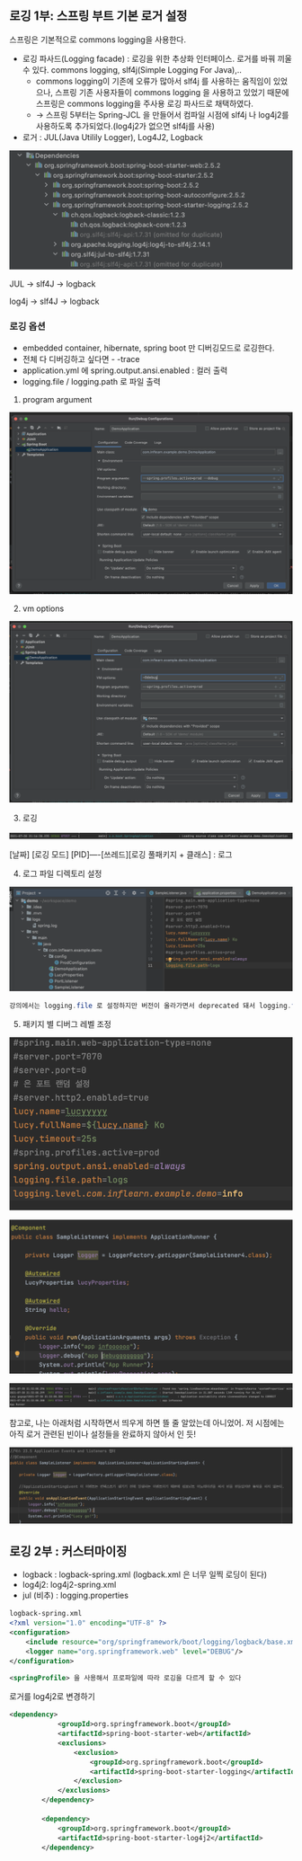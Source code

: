 ## 로깅 1부: 스프링 부트 기본 로거 설정

스프링은 기본적으로 commons logging을 사용한다.

- 로깅 파사드(Logging facade) : 로깅을 위한 추상화 인터페이스. 로거를 바꿔 끼울 수 있다. commons logging, slf4j(Simple Logging For Java),..
    - commons logging이 기존에 오류가 많아서 slf4j 를 사용하는 움직임이 있었으나, 스프링 기존 사용자들이 commons logging 을 사용하고 있었기 때문에 스프링은 commons logging을 주사용 로깅 파사드로 채택하였다.
    - → 스프링 5부터는 Spring-JCL 을 만들어서 컴파일 시점에 slf4j 나 log4j2를 사용하도록 추가되었다.(log4j2가 없으면 slf4j를 사용)
- 로거 : JUL(Java Utilily Logger), Log4J2, Logback

![로거이미지1](https://github.com/goyanglee/spring_boot_concept_application/blob/main/4_%EC%8A%A4%ED%94%84%EB%A7%81_%EB%B6%80%ED%8A%B8_%ED%99%9C%EC%9A%A9/image/%E1%84%85%E1%85%A9%E1%84%80%E1%85%A51.png)

JUL → slf4J → logback

log4j → slf4J → logback

### 로깅 옵션 

- embedded container, hibernate, spring boot 만 디버깅모드로 로깅한다.
- 전체 다 디버깅하고 싶다면  - -trace
- application.yml 에 spring.output.ansi.enabled : 컬러 출력
- logging.file / logging.path 로 파일 출력

1) program argument

![로거이미지2](https://github.com/goyanglee/spring_boot_concept_application/blob/main/4_%EC%8A%A4%ED%94%84%EB%A7%81_%EB%B6%80%ED%8A%B8_%ED%99%9C%EC%9A%A9/image/%E1%84%85%E1%85%A9%E1%84%80%E1%85%A52.png)

2) vm options 

![로거이미지3](https://github.com/goyanglee/spring_boot_concept_application/blob/main/4_%EC%8A%A4%ED%94%84%EB%A7%81_%EB%B6%80%ED%8A%B8_%ED%99%9C%EC%9A%A9/image/%E1%84%85%E1%85%A9%E1%84%80%E1%85%A53.png)

3) 로깅 

![로거이미지4](https://github.com/goyanglee/spring_boot_concept_application/blob/main/4_%EC%8A%A4%ED%94%84%EB%A7%81_%EB%B6%80%ED%8A%B8_%ED%99%9C%EC%9A%A9/image/%E1%84%85%E1%85%A9%E1%84%80%E1%85%A54.png)

[날짜] [로깅 모드] [PID]—-[쓰레드][로깅 풀패키지 + 클래스] : 로그 

4) 로그 파일 디렉토리 설정 

![로거이미지5](https://github.com/goyanglee/spring_boot_concept_application/blob/main/4_%EC%8A%A4%ED%94%84%EB%A7%81_%EB%B6%80%ED%8A%B8_%ED%99%9C%EC%9A%A9/image/%E1%84%85%E1%85%A9%E1%84%80%E1%85%A55.png)

```java
강의에서는 logging.file 로 설정하지만 버전이 올라가면서 deprecated 돼서 logging.file.path 로 지정 
```

5) 패키지 별 디버그 레벨 조정 

![로거이미지6](https://github.com/goyanglee/spring_boot_concept_application/blob/main/4_%EC%8A%A4%ED%94%84%EB%A7%81_%EB%B6%80%ED%8A%B8_%ED%99%9C%EC%9A%A9/image/%E1%84%85%E1%85%A9%E1%84%80%E1%85%A56.png)

![로거이미지7](https://github.com/goyanglee/spring_boot_concept_application/blob/main/4_%EC%8A%A4%ED%94%84%EB%A7%81_%EB%B6%80%ED%8A%B8_%ED%99%9C%EC%9A%A9/image/%E1%84%85%E1%85%A9%E1%84%80%E1%85%A57.png)

![로거이미지8](https://github.com/goyanglee/spring_boot_concept_application/blob/main/4_%EC%8A%A4%ED%94%84%EB%A7%81_%EB%B6%80%ED%8A%B8_%ED%99%9C%EC%9A%A9/image/%E1%84%85%E1%85%A9%E1%84%80%E1%85%A58.png)

참고로, 나는 아래처럼 시작하면서 띄우게 하면 뜰 줄 알았는데 아니었어. 저 시점에는 아직 로거 관련된 빈이나 설정들을 완료하지 않아서 인 듯!

![로거이미지9](https://github.com/goyanglee/spring_boot_concept_application/blob/main/4_%EC%8A%A4%ED%94%84%EB%A7%81_%EB%B6%80%ED%8A%B8_%ED%99%9C%EC%9A%A9/image/%E1%84%85%E1%85%A9%E1%84%80%E1%85%A59.png)

## 로깅 2부 : 커스터마이징

- logback : logback-spring.xml (logback.xml 은 너무 일찍 로딩이 된다)
- log4j2: log4j2-spring.xml
- jul (비추) : logging.properties

```xml
logback-spring.xml
<?xml version="1.0" encoding="UTF-8" ?>
<configuration>
    <include resource="org/springframework/boot/logging/logback/base.xml"/>
    <logger name="org.springframework.web" level="DEBUG"/>
</configuration>
```

```xml
<springProfile> 을 사용해서 프로파일에 따라 로깅을 다르게 할 수 있다
```

로거를 log4j2로 변경하기 

```xml
<dependency>
            <groupId>org.springframework.boot</groupId>
            <artifactId>spring-boot-starter-web</artifactId>
            <exclusions>
                <exclusion>
                    <groupId>org.springframework.boot</groupId>
                    <artifactId>spring-boot-starter-logging</artifactId>
                </exclusion>
            </exclusions>
        </dependency>

        <dependency>
            <groupId>org.springframework.boot</groupId>
            <artifactId>spring-boot-starter-log4j2</artifactId>
        </dependency>
```
